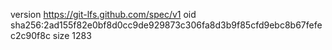 version https://git-lfs.github.com/spec/v1
oid sha256:2ad155f82e0bf8d0cc9de929873c306fa8d3b9f85cfd9ebc8b67fefec2c90f8c
size 1283
